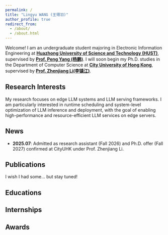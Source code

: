 ```yaml
---
permalink: /
title: "Lingyu WANG (王翎羽)"
author_profile: true
redirect_from: 
  - /about/
  - /about.html
---
```

<a id="aboutme"></a>
Welcome! I am an undergraduate student majoring in Electronic Information Engineering at [**Huazhong University of Science and Technology (HUST)**](https://www.hust.edu.cn), supervised by [**Prof. Peng Yang (杨鹏)**](http://faculty.hust.edu.cn/pyang/en). I will soon begin my Ph.D. studies in the Department of Computer Science at [**City University of Hong Kong**](https://www.cityu.edu.hk), supervised by [**Prof. Zhenjiang Li(李镇江)**](https://www.cs.cityu.edu.hk/~zhenjili/).

## Research Interests
My research focuses on edge LLM systems and LLM serving frameworks. I am particularly interested in runtime scheduling and system-level optimization of LLM inference and deployment, with the goal of enabling high-performance and resource-efficient LLM services on edge servers.

## <a id="news"></a>News
- **2025.07**: Admitted as research assistant (Fall 2026) and Ph.D. offer (Fall 2027) confirmed at CityUHK under Prof. Zhenjiang Li.

## <a id="publications"></a>Publications

I wish I had some... but stay tuned!

## <a id="educations">Educations

## <a id="internships">Internships

## <a id="awards">Awards

